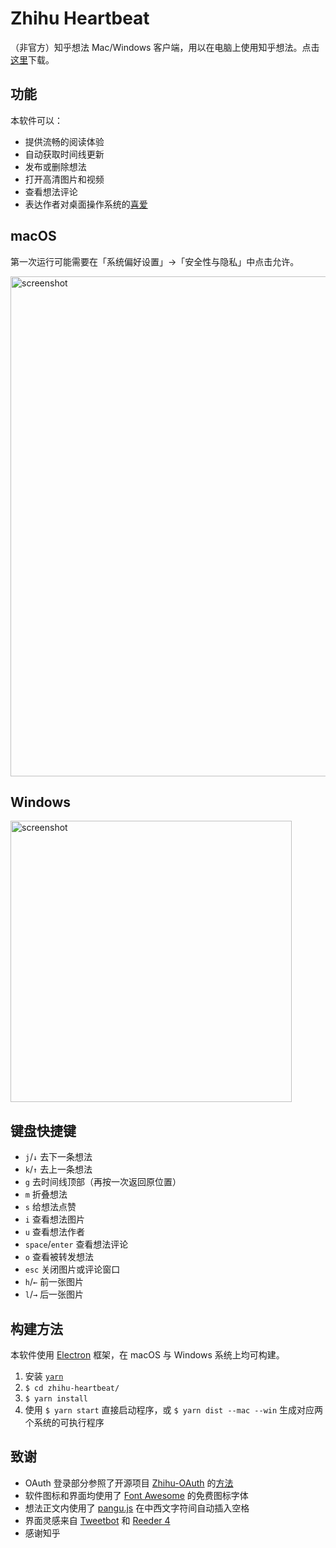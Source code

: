 # Zhihu Heartbeat

（非官方）知乎想法 Mac/Windows 客户端，用以在电脑上使用知乎想法。点击[这里](https://github.com/apm1467/zhihu-heartbeat/releases/latest)下载。

## 功能

本软件可以：

- 提供流畅的阅读体验
- 自动获取时间线更新
- 发布或删除想法
- 打开高清图片和视频
- 查看想法评论
- 表达作者对桌面操作系统的[喜爱](https://overcast.fm/+CdRRhGxw/1:30:56)

## macOS

第一次运行可能需要在「系统偏好设置」→「安全性与隐私」中点击允许。

<img width="800" alt="screenshot" src="https://user-images.githubusercontent.com/10210967/55666973-73846900-5856-11e9-9121-b062e28cc1b4.png">


## Windows

<img width="450" alt="screenshot" src="https://user-images.githubusercontent.com/10210967/55829427-eae42200-5b0e-11e9-8030-0a4fd85c9d99.png">

## 键盘快捷键

- `j`/`↓` 去下一条想法
- `k`/`↑` 去上一条想法
- `g` 去时间线顶部（再按一次返回原位置）
- `m` 折叠想法
- `s` 给想法点赞
- `i` 查看想法图片
- `u` 查看想法作者
- `space`/`enter` 查看想法评论
- `o` 查看被转发想法
- `esc` 关闭图片或评论窗口
- `h`/`←` 前一张图片
- `l`/`→` 后一张图片

## 构建方法

本软件使用 [Electron](https://electronjs.org) 框架，在 macOS 与 Windows 系统上均可构建。

1. 安装 [`yarn`](https://yarnpkg.com/lang/en/docs/install/) 
2. `$ cd zhihu-heartbeat/`
3. `$ yarn install`
4. 使用 `$ yarn start` 直接启动程序，或 `$ yarn dist --mac --win` 生成对应两个系统的可执行程序

## 致谢

- OAuth 登录部分参照了开源项目 [Zhihu-OAuth](https://github.com/7sDream/zhihu-oauth) 的[方法](http://zhihu-oauth.readthedocs.io/zh_CN/latest/for-dev/oauth/game.html)
- 软件图标和界面均使用了 [Font Awesome](https://fontawesome.com) 的免费图标字体
- 想法正文内使用了 [pangu.js](https://github.com/vinta/pangu.js) 在中西文字符间自动插入空格
- 界面灵感来自 [Tweetbot](https://tapbots.com/tweetbot/mac/) 和 [Reeder 4](https://beta.reeder.ch)
- 感谢知乎
